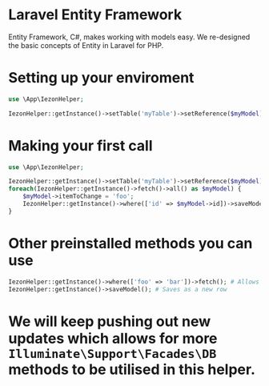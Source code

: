 # Laravel Entity Framework
Entity Framework, C#, makes working with models easy. We re-designed the basic concepts of Entity in Laravel for PHP.

# Setting up your enviroment
```php
use \App\IezonHelper;

IezonHelper::getInstance()->setTable('myTable')->setReference($myModel);
```

# Making your first call
```php
use \App\IezonHelper;

IezonHelper::getInstance()->setTable('myTable')->setReference($myModel);
foreach(IezonHelper::getInstance()->fetch()->all() as $myModel) {
    $myModel->itemToChange = 'foo';
    IezonHelper::getInstance()->where(['id' => $myModel->id])->saveModel();
}
```

# Other preinstalled methods you can use
```php
IezonHelper::getInstance()->where(['foo' => 'bar'])->fetch(); # Allows where clauses
IezonHelper::getInstance()->saveModel(); # Saves as a new row
```

# We will keep pushing out new updates which allows for more `Illuminate\Support\Facades\DB` methods to be utilised in this helper.
